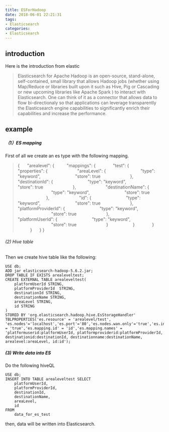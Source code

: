 ```yaml
---
title: ESForHadoop
date: 2018-06-01 22:21:31
tags:
- Elasticsearch
categories:
- Elasticsearch
---
```


## introduction
Here is the introduction from elastic
>Elasticsearch for Apache Hadoop is an open-source, stand-alone, self-contained, small library that allows Hadoop jobs (whether using Map/Reduce or libraries built upon it such as Hive, Pig or Cascading or new upcoming libraries like Apache Spark ) to interact with Elasticsearch. One can think of it as a connector that allows data to flow bi-directionaly so that applications can leverage transparently the Elasticsearch engine capabilities to significantly enrich their capabilities and increase the performance.

## example
##### （1）ES mapping
First of all we create an es type with the following mapping.

>{
>&nbsp;&nbsp;&nbsp;&nbsp;    "arealevel": {
>&nbsp;&nbsp;&nbsp;&nbsp;&nbsp;&nbsp;&nbsp;&nbsp;        "mappings": {
>&nbsp;&nbsp;&nbsp;&nbsp;&nbsp;&nbsp;&nbsp;&nbsp;&nbsp;&nbsp;&nbsp;&nbsp;            "test": {
>&nbsp;&nbsp;&nbsp;&nbsp;&nbsp;&nbsp;&nbsp;&nbsp;&nbsp;&nbsp;&nbsp;&nbsp;&nbsp;&nbsp;&nbsp;&nbsp;&nbsp;&nbsp;                "properties": {
>&nbsp;&nbsp;&nbsp;&nbsp;&nbsp;&nbsp;&nbsp;&nbsp;&nbsp;&nbsp;&nbsp;&nbsp;&nbsp;&nbsp;&nbsp;&nbsp;&nbsp;&nbsp;&nbsp;&nbsp;&nbsp;&nbsp;                    "areaLevel": {
>&nbsp;&nbsp;&nbsp;&nbsp;&nbsp;&nbsp;&nbsp;&nbsp;&nbsp;&nbsp;&nbsp;&nbsp;&nbsp;&nbsp;&nbsp;&nbsp;&nbsp;&nbsp;&nbsp;&nbsp;&nbsp;&nbsp;&nbsp;&nbsp;&nbsp;&nbsp;                        "type": "keyword",
>&nbsp;&nbsp;&nbsp;&nbsp;&nbsp;&nbsp;&nbsp;&nbsp;&nbsp;&nbsp;&nbsp;&nbsp;&nbsp;&nbsp;&nbsp;&nbsp;&nbsp;&nbsp;&nbsp;&nbsp;&nbsp;&nbsp;&nbsp;&nbsp;&nbsp;&nbsp;                        "store": true
>&nbsp;&nbsp;&nbsp;&nbsp;&nbsp;&nbsp;&nbsp;&nbsp;&nbsp;&nbsp;&nbsp;&nbsp;&nbsp;&nbsp;&nbsp;&nbsp;&nbsp;&nbsp;&nbsp;&nbsp;&nbsp;&nbsp;                    },
>&nbsp;&nbsp;&nbsp;&nbsp;&nbsp;&nbsp;&nbsp;&nbsp;&nbsp;&nbsp;&nbsp;&nbsp;&nbsp;&nbsp;&nbsp;&nbsp;&nbsp;&nbsp;&nbsp;&nbsp;&nbsp;&nbsp;                    "destinationId": {
>&nbsp;&nbsp;&nbsp;&nbsp;&nbsp;&nbsp;&nbsp;&nbsp;&nbsp;&nbsp;&nbsp;&nbsp;&nbsp;&nbsp;&nbsp;&nbsp;&nbsp;&nbsp;&nbsp;&nbsp;&nbsp;&nbsp;&nbsp;&nbsp;&nbsp;&nbsp;                        "type": "keyword",
>&nbsp;&nbsp;&nbsp;&nbsp;&nbsp;&nbsp;&nbsp;&nbsp;&nbsp;&nbsp;&nbsp;&nbsp;&nbsp;&nbsp;&nbsp;&nbsp;&nbsp;&nbsp;&nbsp;&nbsp;&nbsp;&nbsp;&nbsp;&nbsp;&nbsp;&nbsp;                        "store": true
>&nbsp;&nbsp;&nbsp;&nbsp;&nbsp;&nbsp;&nbsp;&nbsp;&nbsp;&nbsp;&nbsp;&nbsp;&nbsp;&nbsp;&nbsp;&nbsp;&nbsp;&nbsp;&nbsp;&nbsp;&nbsp;&nbsp;                    },
>&nbsp;&nbsp;&nbsp;&nbsp;&nbsp;&nbsp;&nbsp;&nbsp;&nbsp;&nbsp;&nbsp;&nbsp;&nbsp;&nbsp;&nbsp;&nbsp;&nbsp;&nbsp;&nbsp;&nbsp;&nbsp;&nbsp;                    "destinationName": {
>&nbsp;&nbsp;&nbsp;&nbsp;&nbsp;&nbsp;&nbsp;&nbsp;&nbsp;&nbsp;&nbsp;&nbsp;&nbsp;&nbsp;&nbsp;&nbsp;&nbsp;&nbsp;&nbsp;&nbsp;&nbsp;&nbsp;&nbsp;&nbsp;&nbsp;&nbsp;                        "type": "keyword",
>&nbsp;&nbsp;&nbsp;&nbsp;&nbsp;&nbsp;&nbsp;&nbsp;&nbsp;&nbsp;&nbsp;&nbsp;&nbsp;&nbsp;&nbsp;&nbsp;&nbsp;&nbsp;&nbsp;&nbsp;&nbsp;&nbsp;&nbsp;&nbsp;&nbsp;&nbsp;                        "store": true
>&nbsp;&nbsp;&nbsp;&nbsp;&nbsp;&nbsp;&nbsp;&nbsp;&nbsp;&nbsp;&nbsp;&nbsp;&nbsp;&nbsp;&nbsp;&nbsp;&nbsp;&nbsp;&nbsp;&nbsp;&nbsp;&nbsp;                    },
>&nbsp;&nbsp;&nbsp;&nbsp;&nbsp;&nbsp;&nbsp;&nbsp;&nbsp;&nbsp;&nbsp;&nbsp;&nbsp;&nbsp;&nbsp;&nbsp;&nbsp;&nbsp;&nbsp;&nbsp;&nbsp;&nbsp;                    "id": {
>&nbsp;&nbsp;&nbsp;&nbsp;&nbsp;&nbsp;&nbsp;&nbsp;&nbsp;&nbsp;&nbsp;&nbsp;&nbsp;&nbsp;&nbsp;&nbsp;&nbsp;&nbsp;&nbsp;&nbsp;&nbsp;&nbsp;&nbsp;&nbsp;&nbsp;&nbsp;                       "type": "keyword",
>&nbsp;&nbsp;&nbsp;&nbsp;&nbsp;&nbsp;&nbsp;&nbsp;&nbsp;&nbsp;&nbsp;&nbsp;&nbsp;&nbsp;&nbsp;&nbsp;&nbsp;&nbsp;&nbsp;&nbsp;&nbsp;&nbsp;&nbsp;&nbsp;&nbsp;&nbsp;                       "store": true
>&nbsp;&nbsp;&nbsp;&nbsp;&nbsp;&nbsp;&nbsp;&nbsp;&nbsp;&nbsp;&nbsp;&nbsp;&nbsp;&nbsp;&nbsp;&nbsp;&nbsp;&nbsp;&nbsp;&nbsp;&nbsp;&nbsp;                    },
>&nbsp;&nbsp;&nbsp;&nbsp;&nbsp;&nbsp;&nbsp;&nbsp;&nbsp;&nbsp;&nbsp;&nbsp;&nbsp;&nbsp;&nbsp;&nbsp;&nbsp;&nbsp;&nbsp;&nbsp;&nbsp;&nbsp;                    "platformProviderId": {
>&nbsp;&nbsp;&nbsp;&nbsp;&nbsp;&nbsp;&nbsp;&nbsp;&nbsp;&nbsp;&nbsp;&nbsp;&nbsp;&nbsp;&nbsp;&nbsp;&nbsp;&nbsp;&nbsp;&nbsp;&nbsp;&nbsp;&nbsp;&nbsp;&nbsp;&nbsp;                        "type": "keyword",
>&nbsp;&nbsp;&nbsp;&nbsp;&nbsp;&nbsp;&nbsp;&nbsp;&nbsp;&nbsp;&nbsp;&nbsp;&nbsp;&nbsp;&nbsp;&nbsp;&nbsp;&nbsp;&nbsp;&nbsp;&nbsp;&nbsp;&nbsp;&nbsp;&nbsp;&nbsp;                        "store": true
>&nbsp;&nbsp;&nbsp;&nbsp;&nbsp;&nbsp;&nbsp;&nbsp;&nbsp;&nbsp;&nbsp;&nbsp;&nbsp;&nbsp;&nbsp;&nbsp;&nbsp;&nbsp;&nbsp;&nbsp;&nbsp;&nbsp;                    },
>&nbsp;&nbsp;&nbsp;&nbsp;&nbsp;&nbsp;&nbsp;&nbsp;&nbsp;&nbsp;&nbsp;&nbsp;&nbsp;&nbsp;&nbsp;&nbsp;&nbsp;&nbsp;&nbsp;&nbsp;&nbsp;&nbsp;                    "platformUserId": {
>&nbsp;&nbsp;&nbsp;&nbsp;&nbsp;&nbsp;&nbsp;&nbsp;&nbsp;&nbsp;&nbsp;&nbsp;&nbsp;&nbsp;&nbsp;&nbsp;&nbsp;&nbsp;&nbsp;&nbsp;&nbsp;&nbsp;&nbsp;&nbsp;&nbsp;&nbsp;                        "type": "keyword",
>&nbsp;&nbsp;&nbsp;&nbsp;&nbsp;&nbsp;&nbsp;&nbsp;&nbsp;&nbsp;&nbsp;&nbsp;&nbsp;&nbsp;&nbsp;&nbsp;&nbsp;&nbsp;&nbsp;&nbsp;&nbsp;&nbsp;&nbsp;&nbsp;&nbsp;&nbsp;                        "store": true
>&nbsp;&nbsp;&nbsp;&nbsp;&nbsp;&nbsp;&nbsp;&nbsp;&nbsp;&nbsp;&nbsp;&nbsp;&nbsp;&nbsp;&nbsp;&nbsp;&nbsp;&nbsp;&nbsp;&nbsp;&nbsp;&nbsp;                    }
>&nbsp;&nbsp;&nbsp;&nbsp;&nbsp;&nbsp;&nbsp;&nbsp;&nbsp;&nbsp;&nbsp;&nbsp;&nbsp;&nbsp;&nbsp;&nbsp;&nbsp;&nbsp;                }
>&nbsp;&nbsp;&nbsp;&nbsp;&nbsp;&nbsp;&nbsp;&nbsp;&nbsp;&nbsp;&nbsp;&nbsp;            }
>&nbsp;&nbsp;&nbsp;&nbsp;&nbsp;&nbsp;&nbsp;&nbsp;&nbsp;        }
>&nbsp;&nbsp;&nbsp;&nbsp;    }
>}

###### (2) Hive table
Then we create hive table like the following:

	USE db;
	ADD jar elasticsearch-hadoop-5.6.2.jar;
	DROP TABLE IF EXISTS arealeveltest;
	CREATE EXTERNAL TABLE arealeveltest(
	    platformUserId STRING,
	    platformProviderId  STRING,
	    destinationId STRING,
	    destinationName STRING,
	    areaLevel STRING,
	  	id STRING
	)
	STORED BY 'org.elasticsearch.hadoop.hive.EsStorageHandler'
	TBLPROPERTIES('es.resource' = 'arealevel/test', 'es.nodes'='localhost','es.port'='80','es.nodes.wan.only'='true','es.index.auto.create' = 'true','es.mapping.id' = 'id','es.mapping.names' = 'platformuserid:platformUserId, platformproviderid:platformProviderId, destinationid:destinationId, destinationname:destinationName, arealevel:areaLevel, id:id');

##### (3) Write data into ES
Do the following hiveQL
	
	USE db;
	INSERT INTO TABLE arealeveltest SELECT
	    platformUserId,
	    platformProviderId,
	    destinationId,
	    destinationName,
	    areaLevel,
	  	id
	FROM
	    data_for_es_test

then, data will be written into Elasticsearch.